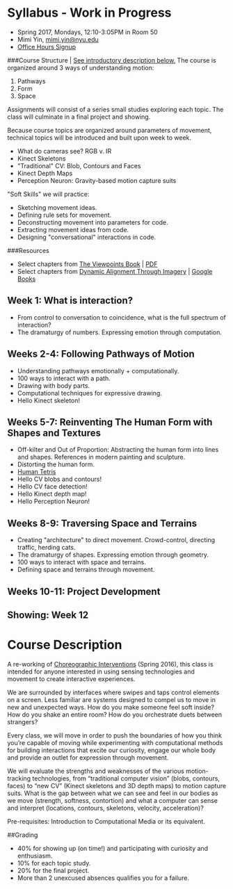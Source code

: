 # Syllabus - Work in Progress

- Spring 2017, Mondays, 12:10-3:05PM in Room 50
- Mimi Yin, mimi.yin@nyu.edu
- [Office Hours Signup](https://itp.nyu.edu/inwiki/Signup/Mimi)

###Course Structure | [See introductory description below.](#course-description)
The course is organized around 3 ways of understanding motion: 
   1. Pathways
   2. Form
   3. Space 
   
Assignments will consist of a series small studies exploring each topic. The class will culminate in a final project and showing.

Because course topics are organized around parameters of movement, technical topics will be introduced and built upon week to week. 
- What do cameras see? RGB v. IR
- Kinect Skeletons
- "Traditional" CV: Blob, Contours and Faces
- Kinect Depth Maps
- Perception Neuron: Gravity-based motion capture suits

"Soft Skills" we will practice:
- Sketching movement ideas.
- Defining rule sets for movement.
- Deconstructing movement into parameters for code.
- Extracting movement ideas from code.
- Designing "conversational" interactions in code.

###Resources
- Select chapters from [The Viewpoints Book](http://www.amazon.com/The-Viewpoints-Book-Practical-Composition/dp/1559362413) | [PDF](http://www.bam.org/media/4813887/anne-bogart-and-tina-landau-the-viewpoints-book.pdf)
- Select chapters from [Dynamic Alignment Through Imagery](http://www.amazon.com/Dynamic-Alignment-Through-Imagery-Edition/dp/0736067892) | [Google Books](https://books.google.com/books?id=CBwV_g8DhEMC&lpg=PA2&ots=nRQ2JS3SWv&dq=dynamic%20alignment%20chapters&pg=PP1#v=onepage&q&f=false)

## Week 1: What is interaction?
- From control to conversation to coincidence, what is the full spectrum of interaction?
- The dramaturgy of numbers. Expressing emotion through computation.

## Weeks 2-4: Following Pathways of Motion
- Understanding pathways emotionally + computationally.
- 100 ways to interact with a path.
- Drawing with body parts.
- Computational techniques for expressive drawing.
- Hello Kinect skeleton!

## Weeks 5-7: Reinventing The Human Form with Shapes and Textures
- Off-kilter and Out of Proportion: Abstracting the human form into lines and shapes. References in modern painting and sculpture.
- Distorting the human form.
- [Human Tetris](https://www.youtube.com/watch?v=EAP03tnG9WE)
- Hello CV blobs and contours!
- Hello CV face detection!
- Hello Kinect depth map!
- Hello Perception Neuron!

## Weeks 8-9: Traversing Space and Terrains
- Creating "architecture" to direct movement. Crowd-control, directing traffic, herding cats.
- The dramaturgy of shapes. Expressing emotion through geometry.
- 100 ways to interact with space and terrains.
- Defining space and terrains through movement.

## Weeks 10-11: Project Development
## Showing: Week 12

# Course Description
A re-working of [Choreographic Interventions](https://github.com/mimiyin/Choreographic-Interventions) (Spring 2016), this class is intended for anyone interested in using sensing technologies and movement to create interactive experiences.

We are surrounded by interfaces where swipes and taps control elements on a screen. Less familiar are systems designed to compel us to move in new and unexpected ways. How do you make someone feel soft inside? How do you shake an entire room? How do you orchestrate duets between strangers?

Every class, we will move in order to push the boundaries of how you think you’re capable of moving while experimenting with computational methods for building interactions that excite our curiosity, engage our whole body and provide an outlet for expression through movement.

We will evaluate the strengths and weaknesses of the various motion-tracking technologies, from “traditional computer vision” (blobs, contours, faces) to “new CV” (Kinect skeletons and 3D depth maps) to motion capture suits. What is the gap between what we can see and feel in our bodies as we move (strength, softness, contortion) and what a computer can sense and interpret (locations, contours, skeletons, velocity, acceleration)?

Pre-requisites: Introduction to Computational Media or its equivalent.

##Grading
- 40% for showing up (on time!) and participating with curiosity and enthusiasm.
- 10% for each topic study.
- 20% for the final project.
- More than 2 unexcused absences qualifies you for a failure.

